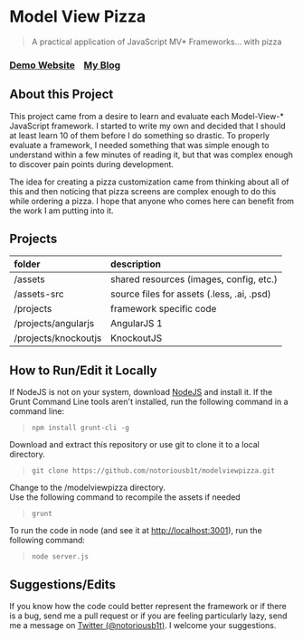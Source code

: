 # Model View Pizza

> A practical application of JavaScript MV\* Frameworks... with pizza

### [Demo Website](http://modelviewpizza.com)&nbsp;&nbsp;&nbsp;&nbsp;[My Blog](http://notoriousb1t.com)

## About this Project

This project came from a desire to learn and evaluate each Model-View-* JavaScript framework.  I started to write my own and decided that I should at least learn 10 of them before I do something so drastic. To properly evaluate a framework, I needed something that was simple enough to understand within a few minutes of reading it, but that was complex enough to discover pain points during development.  

The idea for creating a pizza customization came from thinking about all of this and then noticing that pizza screens are complex enough to do this while ordering a pizza.  I hope that anyone who comes here can benefit from the work I am putting into it.

## Projects

|folder|description|
|:-------------|:-------------|
|/assets|shared resources (images, config, etc.)|
|/assets-src|source files for assets (.less, .ai, .psd)|
|/projects|framework specific code|
|/projects/angularjs|AngularJS 1|
|/projects/knockoutjs|KnockoutJS|

## How to Run/Edit it Locally

If NodeJS is not on your system, download [NodeJS](https://nodejs.org/download/) and install it.
If the Grunt Command Line tools aren't installed, run the following command in a command line:

> `npm install grunt-cli -g`


Download and extract this repository or use git to clone it to a local directory.

> `git clone https://github.com/notoriousb1t/modelviewpizza.git`


Change to the /modelviewpizza directory.  
Use the following command to recompile the assets if needed

> `grunt`


To run the code in node (and see it at [http://localhost:3001](http://localhost:3001)), run the following command:

> `node server.js`


## Suggestions/Edits

If you know how the code could better represent the framework or if there is a bug, send me a pull request or if you are feeling particularly lazy, send me a message on [Twitter (@notoriousb1t)](https://twitter.com/notoriousb1t).  I welcome your suggestions.
